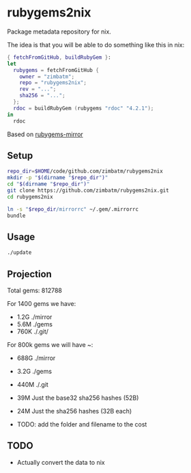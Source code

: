 # rubygems2nix

Package metadata repository for nix.

The idea is that you will be able to do something like this in nix:

```nix
{ fetchFromGitHub, buildRubyGem }:
let
  rubygems = fetchFromGitHub {
    owner = "zimbatm";
    repo = "rubygems2nix";
    rev = "...";
    sha256 = "...";
  };
  rdoc = buildRubyGem (rubygems "rdoc" "4.2.1");
in
  rdoc
```

Based on [rubygems-mirror](https://github.com/rubygems/rubygems-mirror)

## Setup

```sh
repo_dir=$HOME/code/github.com/zimbatm/rubygems2nix
mkdir -p "$(dirname "$repo_dir")"
cd "$(dirname "$repo_dir")"
git clone https://github.com/zimbatm/rubygems2nix.git
cd rubygems2nix

ln -s "$repo_dir/mirrorrc" ~/.gem/.mirrorrc
bundle
```

## Usage

```sh
./update
```

## Projection

Total gems: 812788

For 1400 gems we have:
* 1.2G ./mirror
* 5.6M ./gems
* 760K ./.git/

For 800k gems we will have ~:
* 688G ./mirror
* 3.2G ./gems
* 440M ./.git

* 39M  Just the base32 sha256 hashes (52B)
* 24M  Just the sha256 hashes (32B each)
* TODO: add the folder and filename to the cost

## TODO

* Actually convert the data to nix

